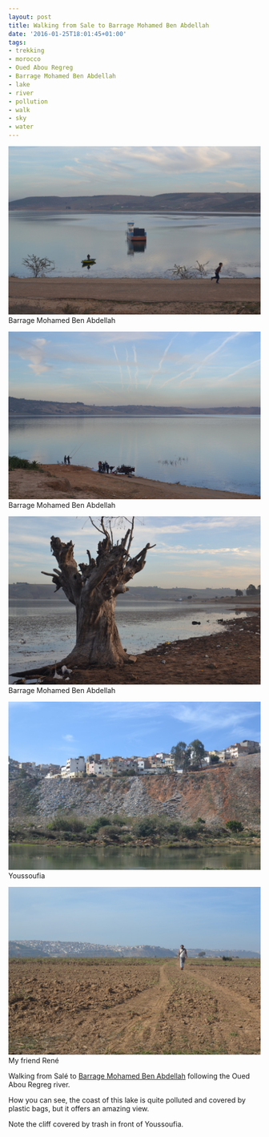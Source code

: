 ```yaml
---
layout: post
title: Walking from Sale to Barrage Mohamed Ben Abdellah
date: '2016-01-25T18:01:45+01:00'
tags:
- trekking
- morocco
- Oued Abou Regreg
- Barrage Mohamed Ben Abdellah
- lake
- river
- pollution
- walk
- sky
- water
---
```

![Barrage Mohamed Ben Abdellah](/files/tumblr_o1gmyrG4Py1tq106bo2_1280.jpg)
Barrage Mohamed Ben Abdellah

![Barrage Mohamed Ben Abdellah](/files/tumblr_o1gmyrG4Py1tq106bo1_1280.jpg)
Barrage Mohamed Ben Abdellah

![Barrage Mohamed Ben Abdellah](/files/tumblr_o1gmyrG4Py1tq106bo6_1280.jpg)
Barrage Mohamed Ben Abdellah

![Youssoufia](/files/tumblr_o1gmyrG4Py1tq106bo4_1280.jpg)
Youssoufia

![My friend René](/files/tumblr_o1gmyrG4Py1tq106bo5_1280.jpg)
My friend René

Walking from Salé to [Barrage Mohamed Ben Abdellah](https://www.google.com/maps/place/Barrage+Sidi+Mohamed-Ben-Abdellah,+Morocco) following the Oued Abou Regreg river.

How you can see, the coast of this lake is quite polluted and covered by plastic bags, but it offers an amazing view.

Note the cliff covered by trash in front of Youssoufia.

